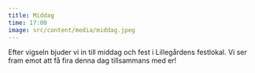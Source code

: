 ```yaml
---
title: Middag
time: 17:00
image: src/content/media/middag.jpeg
---
```


Efter vigseln bjuder vi in till middag och fest i Lillegårdens festlokal. Vi ser fram emot att få fira denna dag tillsammans med er!
